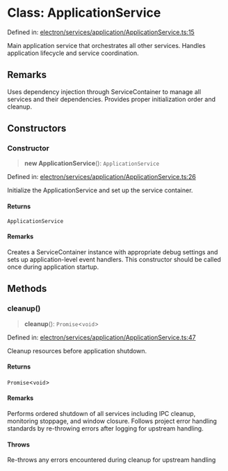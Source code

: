 # Class: ApplicationService

Defined in: [electron/services/application/ApplicationService.ts:15](https://github.com/Nick2bad4u/Uptime-Watcher/blob/2a45eeb1723f8f7089001af2c92aa07d82dfe7e4/electron/services/application/ApplicationService.ts#L15)

Main application service that orchestrates all other services.
Handles application lifecycle and service coordination.

## Remarks

Uses dependency injection through ServiceContainer to manage all services
and their dependencies. Provides proper initialization order and cleanup.

## Constructors

### Constructor

> **new ApplicationService**(): `ApplicationService`

Defined in: [electron/services/application/ApplicationService.ts:26](https://github.com/Nick2bad4u/Uptime-Watcher/blob/2a45eeb1723f8f7089001af2c92aa07d82dfe7e4/electron/services/application/ApplicationService.ts#L26)

Initialize the ApplicationService and set up the service container.

#### Returns

`ApplicationService`

#### Remarks

Creates a ServiceContainer instance with appropriate debug settings
and sets up application-level event handlers. This constructor should
be called once during application startup.

## Methods

### cleanup()

> **cleanup**(): `Promise`\<`void`\>

Defined in: [electron/services/application/ApplicationService.ts:47](https://github.com/Nick2bad4u/Uptime-Watcher/blob/2a45eeb1723f8f7089001af2c92aa07d82dfe7e4/electron/services/application/ApplicationService.ts#L47)

Cleanup resources before application shutdown.

#### Returns

`Promise`\<`void`\>

#### Remarks

Performs ordered shutdown of all services including IPC cleanup,
monitoring stoppage, and window closure. Follows project error handling
standards by re-throwing errors after logging for upstream handling.

#### Throws

Re-throws any errors encountered during cleanup for upstream handling
